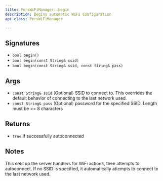 ```yaml
---
title: PersWiFiManager::begin
description: Begins automatic WiFi Configuration
api-class: PersWiFiManager

---
```




## Signatures

- `bool begin()`
- `bool begin(const String& ssid)`
- `bool begin(const String& ssid, const String& pass)`

## Args

- `const String& ssid` (Optional) SSID to connect to. This overrides the default behavior of connecting to the last network used.
- `const String& pass` (Optional) password for the specified SSID. Length  must be >= 8 characters

## Returns

- `true` if successfully autoconnected

## Notes

This sets up the server handlers for WiFi actions, then attempts to autoconnect. If no SSID is specified, it automatically attempts to connect to the last network used.